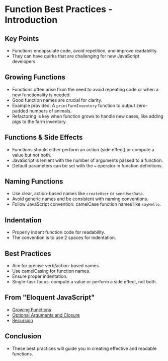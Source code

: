 # Function Best Practices - Introduction

## Key Points
- Functions encapsulate code, avoid repetition, and improve readability.
- They can have quirks that are challenging for new JavaScript developers.

## Growing Functions
- Functions often arise from the need to avoid repeating code or when a new functionality is needed.
- Good function names are crucial for clarity.
- Example provided: A `printFarmInventory` function to output zero-padded numbers of animals.
- Refactoring is key when function grows to handle new cases, like adding pigs to the farm inventory.

## Functions & Side Effects
- Functions should either perform an action (side effect) or compute a value but not both.
- JavaScript is lenient with the number of arguments passed to a function.
- Default parameters can be set with the `=` operator in function definitions.

## Naming Functions
- Use clear, action-based names like `createUser` or `sendUserData`.
- Avoid generic names and be consistent with naming conventions.
- Follow JavaScript convention: camelCase function names like `sayHello`.

## Indentation
- Properly indent function code for readability.
- The convention is to use 2 spaces for indentation.

## Best Practices
- Aim for precise verb/action-based names.
- Use camelCasing for function names.
- Ensure proper indentation.
- Single-task focus: compute a value or perform a side effect, not both.

## From "Eloquent JavaScript"
- [Growing Functions](https://eloquentjavascript.net/03_functions.html#h_eVDWIAuyBK)
- [Optional Arguments and Closure](https://eloquentjavascript.net/03_functions.html#h_EdyBGBF6y/)
- [Recursion](https://eloquentjavascript.net/03_functions.html#h_eVDWIAuyBK)

## Conclusion
- These best practices will guide you in creating effective and readable functions.
